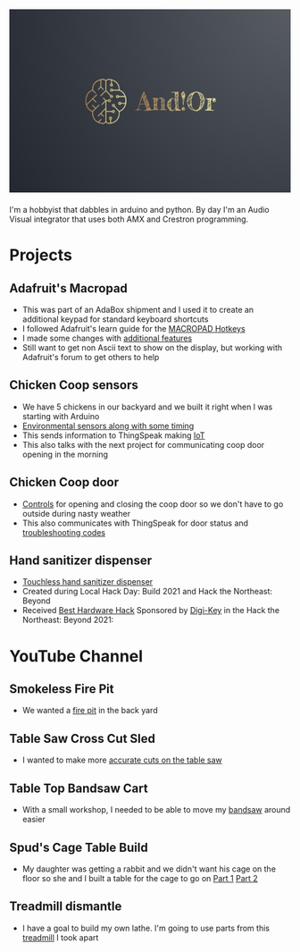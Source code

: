 ## ![And!Or Designs](AndNotOr.jpg)

I'm a hobbyist that dabbles in arduino and python. By day I'm an Audio Visual integrator that uses both AMX and Crestron programming. 


# Projects

## Adafruit's Macropad
- This was part of an AdaBox shipment and I used it to create an additional keypad for standard keyboard shortcuts
- I followed Adafruit's learn guide for the [MACROPAD Hotkeys](https://learn.adafruit.com/macropad-hotkeys)
- I made some changes with [additional features](https://github.com/AndNotOr-Designs/macroPad)
- Still want to get non Ascii text to show on the display, but working with Adafruit's forum to get others to help
## Chicken Coop sensors
- We have 5 chickens in our backyard and we built it right when I was starting with Arduino
- [Environmental sensors along with some timing](https://github.com/AndNotOr-Designs/Coop-Master)
- This sends information to ThingSpeak making [IoT](https://thingspeak.com/channels/605978/private_show)
- This also talks with the next project for communicating coop door opening in the morning
## Chicken Coop door
- [Controls](https://github.com/AndNotOr-Designs/Coop-Door) for opening and closing the coop door so we don't have to go outside during nasty weather
- This also communicates with ThingSpeak for door status and [troubleshooting codes](https://thingspeak.com/channels/1244287/private_show)
## Hand sanitizer dispenser
- [Touchless hand sanitizer dispenser](https://github.com/AndNotOr-Designs/sanitizerDispenser)
- Created during Local Hack Day: Build 2021 and Hack the Northeast: Beyond
- Received [Best Hardware Hack](https://devpost.com/software/hand-sanitizer-dispenser) Sponsored by [Digi-Key](https://www.digikey.com/) in the Hack the Northeast: Beyond 2021:

# YouTube Channel
## Smokeless Fire Pit
- We wanted a [fire pit](https://www.youtube.com/watch?v=v9P_FbXWCN4&t=492s) in the back yard
## Table Saw Cross Cut Sled
- I wanted to make more [accurate cuts on the table saw](https://www.youtube.com/watch?v=CeYVr3KX6CM&t=25s)
## Table Top Bandsaw Cart
- With a small workshop, I needed to be able to move my [bandsaw](https://www.youtube.com/watch?v=qlcIz3ujguE) around easier
## Spud's Cage Table Build
- My daughter was getting a rabbit and we didn't want his cage on the floor so she and I built a table for the cage to go on
[Part 1](https://www.youtube.com/watch?v=YcJweNnSZt8)
[Part 2](https://www.youtube.com/watch?v=eCOLIh4wgN0)
## Treadmill dismantle
- I have a goal to build my own lathe. I'm going to use parts from this [treadmill](https://www.youtube.com/watch?v=3HDWAFdHwAI) I took apart

